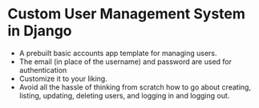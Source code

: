 # Custom User Management System in Django

- A prebuilt basic accounts app template for managing users.
- The email (in place of the username) and password are used for authentication
- Customize it to your liking.
- Avoid all the hassle of thinking from scratch how to go about creating, listing, updating, deleting users, and logging in and logging out.
